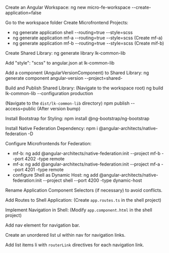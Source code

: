 Create an Angular Workspace: ng new micro-fe-workspace --create-application=false

Go to the workspace folder
Create Microfrontend Projects:
- ng generate application shell --routing=true --style=scss
- ng generate application mf-a --routing=true --style=scss (Create mf-a)
- ng generate application mf-b --routing=true --style=scss (Create mif-b)

Create Shared Library: ng generate library lk-common-lib

Add "style": "scss" to angular.json at lk-common-lib

Add a component (AngularVersionComponent) to Shared Library: ng generate component angular-version --project=shared-

Build and Publish Shared Library: (Navigate to the workspace root) ng build lk-common-lib --configuration production

(Navigate to the `dist/lk-common-lib` directory) npm publish --access=public (After version bump)

Install Bootstrap for Styling: npm install @ng-bootstrap/ng-bootstrap

Install Native Federation Dependency: npm i @angular-architects/native-federation -D

Configure Microfrontends for Federation:
- mf-b: ng add @angular-architects/native-federation:init --project mf-b --port 4202 -type remote
- mf-a: ng add @angular-architects/native-federation:init --project mf-a --port 4201 -type remote
- configure Shell as Dynamic Host: ng add @angular-architects/native-federation:init --project shell --port 4200 -type dynamic-host
  
Rename Application Component Selectors (if necessary) to avoid conflicts.

Add Routes to Shell Application: (Create `app.routes.ts` in the shell project)

Implement Navigation in Shell: (Modify `app.component.html` in the shell project)

Add nav element for navigation bar.

Create an unordered list ul within nav for navigation links.

Add list items li with `routerLink` directives for each navigation link.

